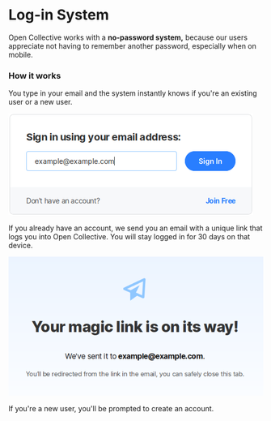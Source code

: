 # Log-in System

Open Collective works with a **no-password system,** because our users appreciate not having to remember another password, especially when on mobile.

### **How it works**

You type in your email and the system instantly knows if you're an existing user or a new user.

![](../.gitbook/assets/product_log-in-system_insert-email_2019-11-12.png)

If you already have an account, we send you an email with a unique link that logs you into Open Collective. You will stay logged in for 30 days on that device.

![](../.gitbook/assets/product_log-in-system_magic-link_2019-11-12.png)

If you're a new user, you'll be prompted to create an account.

